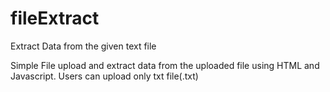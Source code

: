 # fileExtract
Extract Data from the given text file


Simple File upload and extract data from the uploaded file using HTML and Javascript.
Users can upload only txt file(.txt)
